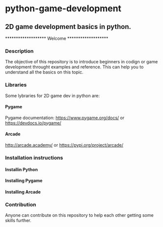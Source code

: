 # python-game-development
## 2D game development basics in python.

******************* Welcome *******************

### Description

The objective of this repository is to introduce beginners in codign or game development throught examples and reference. This can help you to understand all the basics on this topic.

### Libraries

Some lybraries for 2D game dev in python are:
#### Pygame
Pygame documentation:
https://www.pygame.org/docs/
or
https://devdocs.io/pygame/

#### Arcade
http://arcade.academy/
or
https://pypi.org/project/arcade/

### Installation instructions
#### Installin Python

#### Installing Pygame

#### Installing Arcade



### Contribution

Anyone can contribute on this repository to help each other getting some skills further.
